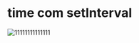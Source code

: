 # time com setInterval

![11111111111111](https://user-images.githubusercontent.com/63211449/110378354-40dfde00-8034-11eb-8ba0-1e5f8d042878.png)
